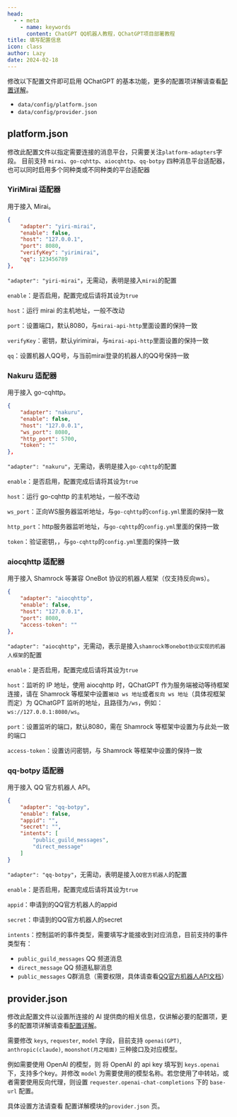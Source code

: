 ```yaml
---
head:
  - - meta
    - name: keywords
      content: ChatGPT QQ机器人教程，QChatGPT项目部署教程
title: 填写配置信息
icon: class
author: Lazy
date: 2024-02-18
---
```


修改以下配置文件即可启用 QChatGPT 的基本功能，更多的配置项详解请查看[配置详解](../config/)。

- `data/config/platform.json`
- `data/config/provider.json`

## platform.json

修改此配置文件以指定需要连接的消息平台，只需要关注`platform-adapters`字段。
目前支持 `mirai`、`go-cqhttp`、`aiocqhttp`、`qq-botpy` 四种消息平台适配器，也可以同时启用多个同种类或不同种类的平台适配器

### YiriMirai 适配器

用于接入 Mirai。

```json
{
    "adapter": "yiri-mirai",
    "enable": false,
    "host": "127.0.0.1",
    "port": 8080,
    "verifyKey": "yirimirai",
    "qq": 123456789
},
```

`"adapter": "yiri-mirai"`，无需动，表明是接入`mirai`的配置

`enable`：是否启用，配置完成后请将其设为`true`

`host`：运行 mirai 的主机地址，一般不改动

`port`：设置端口，默认8080，与`mirai-api-http`里面设置的保持一致

`verifyKey`：密钥，默认yirimirai，与`mirai-api-http`里面设置的保持一致

`qq`：设置机器人QQ号，与当前mirai登录的机器人的QQ号保持一致

### Nakuru 适配器

用于接入 go-cqhttp。

```json
{
    "adapter": "nakuru",
    "enable": false,
    "host": "127.0.0.1",
    "ws_port": 8080,
    "http_port": 5700,
    "token": ""
},
```

`"adapter": "nakuru"`，无需动，表明是接入`go-cqhttp`的配置

`enable`：是否启用，配置完成后请将其设为`true`

`host`：运行 go-cqhttp 的主机地址，一般不改动

`ws_port`：正向WS服务器监听地址，与`go-cqhttp`的`config.yml`里面的保持一致

`http_port`：http服务器监听地址，与`go-cqhttp`的`config.yml`里面的保持一致

`token`：验证密钥，，与`go-cqhttp`的`config.yml`里面的保持一致

### aiocqhttp 适配器

用于接入 Shamrock 等兼容 OneBot 协议的机器人框架（仅支持反向ws）。

```json
{
    "adapter": "aiocqhttp",
    "enable": false,
    "host": "127.0.0.1",
    "port": 8080,
    "access-token": ""
},
```

`"adapter": "aiocqhttp"`，无需动，表示是接入`shamrock等onebot协议实现的机器人框架`的配置

`enable`：是否启用，配置完成后请将其设为`true`

`host`：监听的 IP 地址，使用 aiocqhttp 时，QChatGPT 作为服务端被动等待框架连接，请在 Shamrock 等框架中设置`被动 ws 地址`或者`反向 ws 地址`（具体视框架而定）为 QChatGPT 监听的地址，且路径为`/ws`，例如：`ws://127.0.0.1:8080/ws`。

`port`：设置监听的端口，默认8080，需在 Shamrock 等框架中设置为与此处一致的端口

`access-token`：设置访问密钥，与 Shamrock 等框架中设置的保持一致

### qq-botpy 适配器

用于接入 QQ 官方机器人 API。

```json
{
    "adapter": "qq-botpy",
    "enable": false,
    "appid": "",
    "secret": "",
    "intents": [
        "public_guild_messages",
        "direct_message"
    ]
}
```

`"adapter": "qq-botpy"`，无需动，表明是接入`QQ官方机器人`的配置

`enable`：是否启用，配置完成后请将其设为`true`

`appid`：申请到的QQ官方机器人的appid

`secret`：申请到的QQ官方机器人的secret

`intents`：控制监听的事件类型，需要填写才能接收到对应消息，目前支持的事件类型有：

- `public_guild_messages` QQ 频道消息
- `direct_message` QQ 频道私聊消息
- `public_messages` Q群消息（需要权限，具体请查看[QQ官方机器人API文档](https://q.qq.com/)）

## provider.json

修改此配置文件以设置所连接的 AI 提供商的相关信息，仅讲解必要的配置项，更多的配置项详解请查看[配置详解](../config/)。

需要修改 `keys`, `requester`, `model` 字段，目前支持 `openai(GPT)`, `anthropic(claude)`, `moonshot(月之暗面)` 三种接口及对应模型。

例如需要使用 OpenAI 的模型，则 将 OpenAI 的 api key 填写到 `keys.openai` 下，支持多个key。并修改 `model` 为需要使用的模型名称。若您使用了中转站，或者需要使用反向代理，则设置 `requester.openai-chat-completions` 下的 `base-url` 配置。

具体设置方法请查看 配置详解模块的`provider.json` 页。
